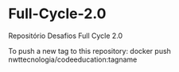 # Full-Cycle-2.0
Repositório Desafios Full Cycle 2.0

To push a new tag to this repository:
docker push nwttecnologia/codeeducation:tagname

